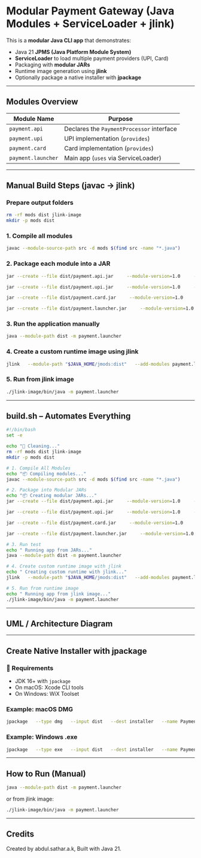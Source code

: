 # Modular Payment Gateway (Java Modules + ServiceLoader + jlink)

This is a **modular Java CLI app** that demonstrates:

- Java 21 **JPMS (Java Platform Module System)**
- **ServiceLoader** to load multiple payment providers (UPI, Card)
- Packaging with **modular JARs**
- Runtime image generation using **jlink**
- Optionally package a native installer with **jpackage**

---

##  Modules Overview

| Module Name         | Purpose |
|---------------------|---------|
| `payment.api`       | Declares the `PaymentProcessor` interface |
| `payment.upi`       | UPI implementation (`provides`) |
| `payment.card`      | Card implementation (`provides`) |
| `payment.launcher`  | Main app (`uses` via ServiceLoader) |

---

##  Manual Build Steps (javac → jlink)

###  Prepare output folders
```bash
rm -rf mods dist jlink-image
mkdir -p mods dist
```

###  1. Compile all modules
```bash
javac --module-source-path src -d mods $(find src -name "*.java")
```

###  2. Package each module into a JAR
```bash
jar --create --file dist/payment.api.jar     --module-version=1.0     -C mods/payment.api .

jar --create --file dist/payment.upi.jar     --module-version=1.0     -C mods/payment.upi .

jar --create --file dist/payment.card.jar     --module-version=1.0     -C mods/payment.card .

jar --create --file dist/payment.launcher.jar     --module-version=1.0     --main-class com.payment.launcher.PaymentLauncher     -C mods/payment.launcher .
```

###  3. Run the application manually
```bash
java --module-path dist -m payment.launcher
```

###  4. Create a custom runtime image using jlink
```bash
jlink   --module-path "$JAVA_HOME/jmods:dist"   --add-modules payment.launcher,payment.upi,payment.card   --output jlink-image   --strip-debug   --compress=2   --no-header-files   --no-man-pages
```

###  5. Run from jlink image
```bash
./jlink-image/bin/java -m payment.launcher
```

---

##  build.sh – Automates Everything

```bash
#!/bin/bash
set -e

echo "🧹 Cleaning..."
rm -rf mods dist jlink-image
mkdir -p mods dist

# 1. Compile All Modules
echo "📦 Compiling modules..."
javac --module-source-path src -d mods $(find src -name "*.java")

# 2. Package into Modular JARs
echo "📦 Creating modular JARs..."
jar --create --file dist/payment.api.jar     --module-version=1.0     -C mods/payment.api .

jar --create --file dist/payment.upi.jar     --module-version=1.0     -C mods/payment.upi .

jar --create --file dist/payment.card.jar     --module-version=1.0     -C mods/payment.card .

jar --create --file dist/payment.launcher.jar     --module-version=1.0     --main-class com.payment.launcher.PaymentLauncher     -C mods/payment.launcher .

# 3. Run test
echo " Running app from JARs..."
java --module-path dist -m payment.launcher

# 4. Create custom runtime image with jlink
echo " Creating custom runtime with jlink..."
jlink   --module-path "$JAVA_HOME/jmods:dist"   --add-modules payment.launcher,payment.upi,payment.card   --output jlink-image   --strip-debug   --compress=2   --no-header-files   --no-man-pages

# 5. Run from runtime image
echo " Running app from jlink image..."
./jlink-image/bin/java -m payment.launcher
```

---

##  UML / Architecture Diagram



---

##  Create Native Installer with jpackage

### 🔧 Requirements
- JDK 16+ with `jpackage`
- On macOS: Xcode CLI tools
- On Windows: WiX Toolset

###  Example: macOS DMG
```bash
jpackage   --type dmg   --input dist   --dest installer   --name PaymentApp   --main-jar payment.launcher.jar   --main-class com.payment.launcher.PaymentLauncher   --module payment.launcher/com.payment.launcher.PaymentLauncher   --runtime-image jlink-image   --icon logo.icns   --app-version 1.0.0
```

###  Example: Windows .exe
```bash
jpackage   --type exe   --input dist   --dest installer   --name PaymentApp   --main-jar payment.launcher.jar   --main-class com.payment.launcher.PaymentLauncher   --module payment.launcher/com.payment.launcher.PaymentLauncher   --runtime-image jlink-image   --icon logo.ico   --app-version 1.0.0
```

---

##  How to Run (Manual)

```bash
java --module-path dist -m payment.launcher
```

or from jlink image:

```bash
./jlink-image/bin/java -m payment.launcher
```

---

##  Credits
Created by abdul.sathar.a.k, Built with Java 21.
